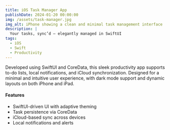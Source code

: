 ```yaml
---
title: iOS Task Manager App
publishDate: 2024-01-20 00:00:00
img: /assets/task-manager.jpg
img_alt: iPhone showing a clean and minimal task management interface
description: |
  Your tasks, sync’d — elegantly managed in SwiftUI
tags:
  - iOS
  - Swift
  - Productivity
---
```



Developed using SwiftUI and CoreData, this sleek productivity app supports to-do lists, local notifications, and iCloud synchronization. Designed for a minimal and intuitive user experience, with dark mode support and dynamic layouts on both iPhone and iPad.

#### Features
- SwiftUI-driven UI with adaptive theming
- Task persistence via CoreData
- iCloud-based sync across devices
- Local notifications and alerts